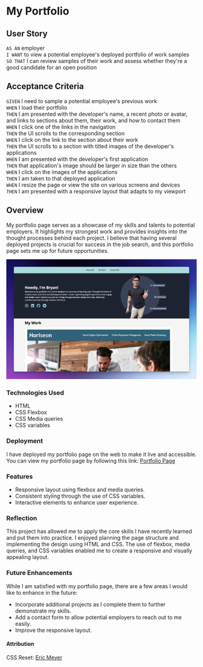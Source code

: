 # My Portfolio
## User Story
`AS AN` employer <br>
`I WANT` to view a potential employee's deployed portfolio of work samples <br>
`SO THAT` I can review samples of their work and assess whether they're a good candidate for an open position <br>

## Acceptance Criteria 
`GIVEN` I need to sample a potential employee's previous work <br> 
`WHEN` I load their portfolio <br> 
`THEN` I am presented with the developer's name, a recent photo or avatar, and links to sections about them, their work, and how to contact them <br> 
`WHEN` I click one of the links in the navigation <br> 
`THEN` the UI scrolls to the corresponding section <br> 
`WHEN` I click on the link to the section about their work <br>
`THEN` the UI scrolls to a section with titled images of the developer's applications <br>
`WHEN` I am presented with the developer's first application <br>
`THEN` that application's image should be larger in size than the others <br>
`WHEN` I click on the images of the applications <br>
`THEN` I am taken to that deployed application <br>
`WHEN` I resize the page or view the site on various screens and devices <br>
`THEN` I am presented with a responsive layout that adapts to my viewport <br>

## Overview
My portfolio page serves as a showcase of my skills and talents to potential employers. It highlights my strongest work and provides insights into the thought processes behind each project. I believe that having several deployed projects is crucial for success in the job search, and this portfolio page sets me up for future opportunities.

<img src="assets/images/read-me-img.png" alt="bryans portfolio">

### Technologies Used
* HTML
* CSS Flexbox
* CSS Media queries
* CSS variables

### Deployment
I have deployed my portfolio page on the web to make it live and accessible. You can view my portfolio page by following this link: [Portfolio Page](https://briimcfly.github.io/bbickel-portfolio/)

### Features
* Responsive layout using flexbox and media queries.
* Consistent styling through the use of CSS variables.
* Interactive elements to enhance user experience.

### Reflection
This project has allowed me to apply the core skills I have recently learned and put them into practice. I enjoyed planning the page structure and implementing the design using HTML and CSS. The use of flexbox, media queries, and CSS variables enabled me to create a responsive and visually appealing layout.

### Future Enhancements
While I am satisfied with my portfolio page, there are a few areas I would like to enhance in the future:

* Incorporate additional projects as I complete them to further demonstrate my skills.
* Add a contact form to allow potential employers to reach out to me easily.
* Improve the responsive layout.

#### Attribution 
CSS Reset: [Eric Meyer](https://meyerweb.com/eric/tools/css/reset/) 
